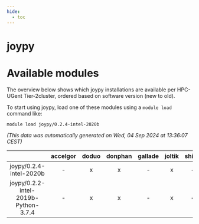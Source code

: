 ```yaml
---
hide:
  - toc
---
```


joypy
=====

# Available modules


The overview below shows which joypy installations are available per HPC-UGent Tier-2cluster, ordered based on software version (new to old).

To start using joypy, load one of these modules using a `module load` command like:

```shell
module load joypy/0.2.4-intel-2020b
```

*(This data was automatically generated on Wed, 04 Sep 2024 at 13:36:07 CEST)*  

| |accelgor|doduo|donphan|gallade|joltik|shinx|skitty|
| :---: | :---: | :---: | :---: | :---: | :---: | :---: | :---: |
|joypy/0.2.4-intel-2020b|-|x|x|-|x|-|x|
|joypy/0.2.2-intel-2019b-Python-3.7.4|-|x|x|-|x|-|x|

